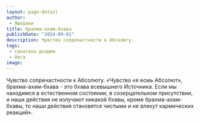 ```yaml
---
layout: page-detail
author:
 - Яшодеви
title: брахма-ахам-бхава
publishDate: "2024-09-01"
description: Чувство сопричастности к Абсолюту.
tags:
 - санатана дхарма
 - йога
image: 
---
```


Чувство сопричастности к Абсолюту.
 «Чувство «я есмь Абсолют», брахма-ахам-бхава - это бхава всевышнего Источника. Если мы находимся в естественном состоянии, в созерцательном присутствии, и наши действия не излучают никакой бхавы, кроме брахма-ахам-бхавы, то наши действия становятся чистыми и не влекут кармических реакций».

